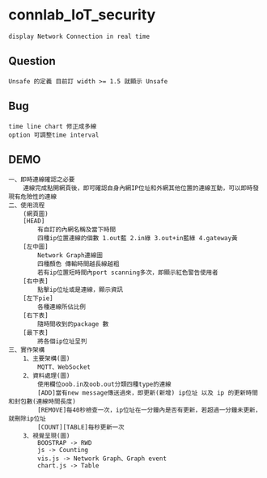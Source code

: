# connlab_IoT_security
	display Network Connection in real time

## Question
	Unsafe 的定義 目前訂 width >= 1.5 就顯示 Unsafe
## Bug
	time line chart 修正成多線
	option 可調整time interval

## DEMO
	一、即時連線確認之必要
		連線完成點開網頁後，即可確認自身內網IP位址和外網其他位置的連線互動，可以即時發現有危險性的連線
	二、使用流程
		(網頁圖)
		[HEAD]
			有自訂的內網名稱及當下時間
			四種ip位置連線的個數 1.out藍 2.in綠 3.out+in藍綠 4.gateway黃
		[左中圖]
			Network Graph連線圖 
			四種顏色 傳輸時間越長線越粗
			若有ip位置短時間內port scanning多次，即顯示紅色警告使用者
		[右中表]
			點擊ip位址或是連線，顯示資訊
		[左下pie]
			各種連線所佔比例
		[右下表]
			隨時間收到的package 數	
		[最下表]
			將各個ip位址呈列
	三、實作架構
		1、主要架構(圖)
			MQTT、WebSocket
		2、資料處理(圖)
			使用欄位oob.in及oob.out分類四種type的連線
			[ADD]當有new message傳送過來，即更新(新增) ip位址 以及 ip 的更新時間和封包數(連線時間長度)
			[REMOVE]每40秒檢查一次，ip位址在一分鐘內是否有更新，若超過一分鐘未更新，就刪除ip位址 
			[COUNT][TABLE]每秒更新一次
		3、視覺呈現(圖)
			BOOSTRAP -> RWD
			js -> Counting
			vis.js -> Network Graph、Graph event
			chart.js -> Table
